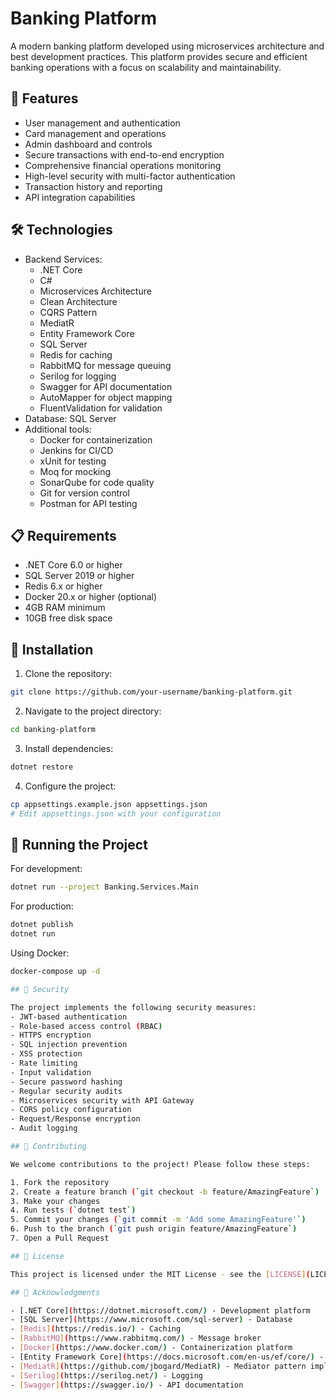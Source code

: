 # Banking Platform

A modern banking platform developed using microservices architecture and best development practices. This platform provides secure and efficient banking operations with a focus on scalability and maintainability.

## 🚀 Features

- User management and authentication
- Card management and operations
- Admin dashboard and controls
- Secure transactions with end-to-end encryption
- Comprehensive financial operations monitoring
- High-level security with multi-factor authentication
- Transaction history and reporting
- API integration capabilities

## 🛠 Technologies

- Backend Services:
  - .NET Core
  - C#
  - Microservices Architecture
  - Clean Architecture
  - CQRS Pattern
  - MediatR
  - Entity Framework Core
  - SQL Server
  - Redis for caching
  - RabbitMQ for message queuing
  - Serilog for logging
  - Swagger for API documentation
  - AutoMapper for object mapping
  - FluentValidation for validation
- Database: SQL Server
- Additional tools:
  - Docker for containerization
  - Jenkins for CI/CD
  - xUnit for testing
  - Moq for mocking
  - SonarQube for code quality
  - Git for version control
  - Postman for API testing

## 📋 Requirements

- .NET Core 6.0 or higher
- SQL Server 2019 or higher
- Redis 6.x or higher
- Docker 20.x or higher (optional)
- 4GB RAM minimum
- 10GB free disk space

## 🔧 Installation

1. Clone the repository:
```bash
git clone https://github.com/your-username/banking-platform.git
```

2. Navigate to the project directory:
```bash
cd banking-platform
```

3. Install dependencies:
```bash
dotnet restore
```

4. Configure the project:
```bash
cp appsettings.example.json appsettings.json
# Edit appsettings.json with your configuration
```

## 🚀 Running the Project

For development:
```bash
dotnet run --project Banking.Services.Main
```

For production:
```bash
dotnet publish
dotnet run
```

Using Docker:
```bash
docker-compose up -d

## 🔐 Security

The project implements the following security measures:
- JWT-based authentication
- Role-based access control (RBAC)
- HTTPS encryption
- SQL injection prevention
- XSS protection
- Rate limiting
- Input validation
- Secure password hashing
- Regular security audits
- Microservices security with API Gateway
- CORS policy configuration
- Request/Response encryption
- Audit logging

## 🤝 Contributing

We welcome contributions to the project! Please follow these steps:

1. Fork the repository
2. Create a feature branch (`git checkout -b feature/AmazingFeature`)
3. Make your changes
4. Run tests (`dotnet test`)
5. Commit your changes (`git commit -m 'Add some AmazingFeature'`)
6. Push to the branch (`git push origin feature/AmazingFeature`)
7. Open a Pull Request

## 📝 License

This project is licensed under the MIT License - see the [LICENSE](LICENSE) file for details.

## 🙏 Acknowledgments

- [.NET Core](https://dotnet.microsoft.com/) - Development platform
- [SQL Server](https://www.microsoft.com/sql-server) - Database
- [Redis](https://redis.io/) - Caching
- [RabbitMQ](https://www.rabbitmq.com/) - Message broker
- [Docker](https://www.docker.com/) - Containerization platform
- [Entity Framework Core](https://docs.microsoft.com/en-us/ef/core/) - ORM
- [MediatR](https://github.com/jbogard/MediatR) - Mediator pattern implementation
- [Serilog](https://serilog.net/) - Logging
- [Swagger](https://swagger.io/) - API documentation 
